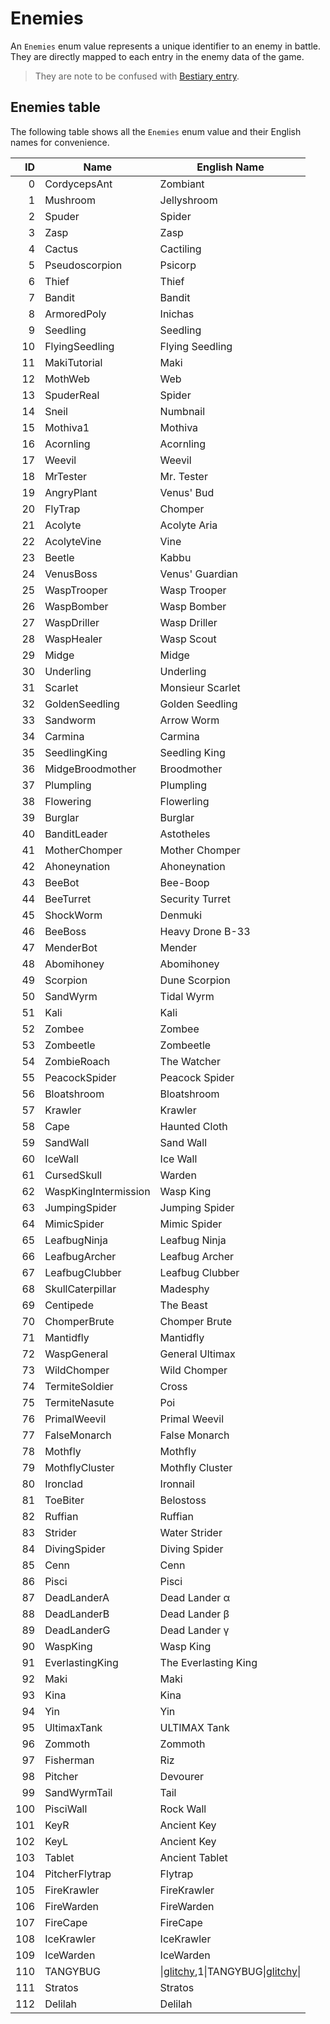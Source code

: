 # Enemies

An `Enemies` enum value represents a unique identifier to an enemy in battle. They are directly mapped to each entry in the enemy data of the game.

 > They are note to be confused with [Bestiary entry](librarystuff/Bestiary%20entry.md).

## Enemies table
The following table shows all the `Enemies` enum value and their English names for convenience.

|ID|Name|English Name|
|-:|----|------------|
|0|CordycepsAnt|Zombiant|
|1|Mushroom|Jellyshroom|
|2|Spuder|Spider|
|3|Zasp|Zasp|
|4|Cactus|Cactiling|
|5|Pseudoscorpion|Psicorp|
|6|Thief|Thief|
|7|Bandit|Bandit|
|8|ArmoredPoly|Inichas|
|9|Seedling|Seedling|
|10|FlyingSeedling|Flying Seedling|
|11|MakiTutorial|Maki|
|12|MothWeb|Web|
|13|SpuderReal|Spider|
|14|Sneil|Numbnail|
|15|Mothiva1|Mothiva|
|16|Acornling|Acornling|
|17|Weevil|Weevil|
|18|MrTester|Mr. Tester|
|19|AngryPlant|Venus' Bud|
|20|FlyTrap|Chomper|
|21|Acolyte|Acolyte Aria|
|22|AcolyteVine|Vine|
|23|Beetle|Kabbu|
|24|VenusBoss|Venus' Guardian|
|25|WaspTrooper|Wasp Trooper|
|26|WaspBomber|Wasp Bomber|
|27|WaspDriller|Wasp Driller|
|28|WaspHealer|Wasp Scout|
|29|Midge|Midge|
|30|Underling|Underling|
|31|Scarlet|Monsieur Scarlet|
|32|GoldenSeedling|Golden Seedling|
|33|Sandworm|Arrow Worm|
|34|Carmina|Carmina|
|35|SeedlingKing|Seedling King|
|36|MidgeBroodmother|Broodmother|
|37|Plumpling|Plumpling|
|38|Flowering|Flowerling|
|39|Burglar|Burglar|
|40|BanditLeader|Astotheles|
|41|MotherChomper|Mother Chomper|
|42|Ahoneynation|Ahoneynation|
|43|BeeBot|Bee-Boop|
|44|BeeTurret|Security Turret|
|45|ShockWorm|Denmuki|
|46|BeeBoss|Heavy Drone B-33|
|47|MenderBot|Mender|
|48|Abomihoney|Abomihoney|
|49|Scorpion|Dune Scorpion|
|50|SandWyrm|Tidal Wyrm|
|51|Kali|Kali|
|52|Zombee|Zombee|
|53|Zombeetle|Zombeetle|
|54|ZombieRoach|The Watcher|
|55|PeacockSpider|Peacock Spider|
|56|Bloatshroom|Bloatshroom|
|57|Krawler|Krawler|
|58|Cape|Haunted Cloth|
|59|SandWall|Sand Wall|
|60|IceWall|Ice Wall|
|61|CursedSkull|Warden|
|62|WaspKingIntermission|Wasp King|
|63|JumpingSpider|Jumping Spider|
|64|MimicSpider|Mimic Spider|
|65|LeafbugNinja|Leafbug Ninja|
|66|LeafbugArcher|Leafbug Archer|
|67|LeafbugClubber|Leafbug Clubber|
|68|SkullCaterpillar|Madesphy|
|69|Centipede|The Beast|
|70|ChomperBrute|Chomper Brute|
|71|Mantidfly|Mantidfly|
|72|WaspGeneral|General Ultimax|
|73|WildChomper|Wild Chomper|
|74|TermiteSoldier|Cross|
|75|TermiteNasute|Poi|
|76|PrimalWeevil|Primal Weevil|
|77|FalseMonarch|False Monarch|
|78|Mothfly|Mothfly|
|79|MothflyCluster|Mothfly Cluster|
|80|Ironclad|Ironnail|
|81|ToeBiter|Belostoss|
|82|Ruffian|Ruffian|
|83|Strider|Water Strider|
|84|DivingSpider|Diving Spider|
|85|Cenn|Cenn|
|86|Pisci|Pisci|
|87|DeadLanderA|Dead Lander α|
|88|DeadLanderB|Dead Lander β|
|89|DeadLanderG|Dead Lander γ|
|90|WaspKing|Wasp King|
|91|EverlastingKing|The Everlasting King|
|92|Maki|Maki|
|93|Kina|Kina|
|94|Yin|Yin|
|95|UltimaxTank|ULTIMAX Tank|
|96|Zommoth|Zommoth|
|97|Fisherman|Riz|
|98|Pitcher|Devourer|
|99|SandWyrmTail|Tail|
|100|PisciWall|Rock Wall|
|101|KeyR|Ancient Key|
|102|KeyL|Ancient Key|
|103|Tablet|Ancient Tablet|
|104|PitcherFlytrap|Flytrap|
|105|FireKrawler|FireKrawler|
|106|FireWarden|FireWarden|
|107|FireCape|FireCape|
|108|IceKrawler|IceKrawler|
|109|IceWarden|IceWarden|
|110|TANGYBUG|\|[glitchy](../SetText/Individual%20commands/Glitchy.md),1\|TANGYBUG\|[glitchy](../SetText/Individual%20commands/Glitchy.md)\||
|111|Stratos|Stratos|
|112|Delilah|Delilah|